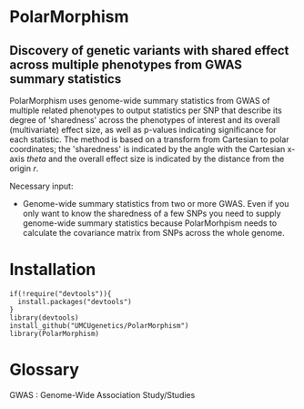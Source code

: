# PolarMorphism
## Discovery of genetic variants with shared effect across multiple phenotypes from GWAS summary statistics

PolarMorphism uses genome-wide summary statistics from GWAS of multiple related phenotypes to output statistics per SNP that describe its degree of 'sharedness' across the phenotypes of interest and its overall (multivariate) effect size, as well as p-values indicating significance for each statistic. The method is based on a transform from Cartesian to polar coordinates; the 'sharedness' is indicated by the angle with the Cartesian x-axis *theta* and the overall effect size is indicated by the distance from the origin *r*.

Necessary input:
- Genome-wide summary statistics from two or more GWAS. Even if you only want to know the sharedness of a few SNPs you need to supply genome-wide summary statistics because PolarMorhpism needs to calculate the covariance matrix from SNPs across the whole genome.

# Installation
```{r}
if(!require("devtools")){
  install.packages("devtools")
}
library(devtools)
install_github("UMCUgenetics/PolarMorphism")
library(PolarMorphism)
```

# Glossary
GWAS
: Genome-Wide Association Study/Studies

